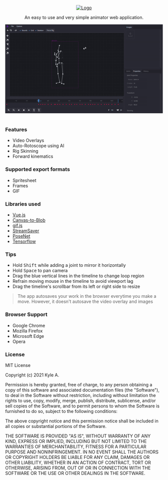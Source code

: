 <p align="center">
  <a href="https://kylehue.github.io/rigme/">
    <img style="text-align:center" alt="Logo" src="src/client/assets/svg/rigme-text.svg" height="140">
  </a>
</p>

<p align="center">
  An easy to use and very simple animator web application.
</p>

<p align="center">
  <img alt="Sample gif" src="sample.gif" width="640">
</p>

#

### Features
- Video Overlays
- Auto-Rotoscope using AI
- Rig Skinning
- Forward kinematics

### Supported export formats
- Spritesheet
- Frames
- GIF

### Libraries used
- [Vue.js](https://vuejs.org/)
- [Canvas-to-Blob](https://github.com/blueimp/JavaScript-Canvas-to-Blob)
- [gif.js](https://github.com/jnordberg/gif.js)
- [StreamSaver](https://github.com/jimmywarting/StreamSaver.js?utm_source=recordnotfound.com)
- [PoseNet](https://github.com/tensorflow/tfjs-models/tree/master/posenet)
- [Tensorflow](https://github.com/tensorflow/tfjs)

### Tips
- Hold <kbd>Shift</kbd> while adding a joint to mirror it horizontally
- Hold <kbd>Space</kbd> to pan camera
- Drag the blue vertical lines in the timeline to change loop region
- Refrain moving mouse in the timeline to avoid viewport lag
- Drag the timeline's scrollbar from its left or right side to resize

>The app autosaves your work in the browser everytime you make a move. However, it doesn't autosave the video overlay and images

### Browser Support
- Google Chrome
- Mozilla Firefox
- Microsoft Edge
- Opera

### License
MIT License

Copyright (c) 2021 Kyle A.

Permission is hereby granted, free of charge, to any person obtaining a copy
of this software and associated documentation files (the "Software"), to deal
in the Software without restriction, including without limitation the rights
to use, copy, modify, merge, publish, distribute, sublicense, and/or sell
copies of the Software, and to permit persons to whom the Software is
furnished to do so, subject to the following conditions:

The above copyright notice and this permission notice shall be included in all
copies or substantial portions of the Software.

THE SOFTWARE IS PROVIDED "AS IS", WITHOUT WARRANTY OF ANY KIND, EXPRESS OR
IMPLIED, INCLUDING BUT NOT LIMITED TO THE WARRANTIES OF MERCHANTABILITY,
FITNESS FOR A PARTICULAR PURPOSE AND NONINFRINGEMENT. IN NO EVENT SHALL THE
AUTHORS OR COPYRIGHT HOLDERS BE LIABLE FOR ANY CLAIM, DAMAGES OR OTHER
LIABILITY, WHETHER IN AN ACTION OF CONTRACT, TORT OR OTHERWISE, ARISING FROM,
OUT OF OR IN CONNECTION WITH THE SOFTWARE OR THE USE OR OTHER DEALINGS IN THE
SOFTWARE.
